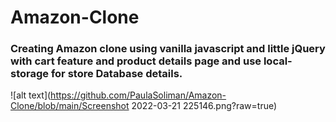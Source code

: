 # Amazon-Clone
### Creating Amazon clone using vanilla javascript and little jQuery with cart feature and product details page and use local-storage for store Database details.
![alt text](https://github.com/PaulaSoliman/Amazon-Clone/blob/main/Screenshot 2022-03-21 225146.png?raw=true)

